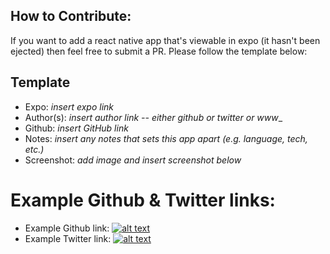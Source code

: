 How to Contribute:
--------

If you want to add a react native app that's viewable in expo (it hasn't been ejected) then feel free to submit a PR.  Please follow the template below:

## Template
* Expo: _insert expo link_
* Author(s): _insert author link -- either github or twitter or www__
* Github: _insert GitHub link_
* Notes: _insert any notes that sets this app apart (e.g. language, tech, etc.)_
* Screenshot: _add image and insert screenshot below_


[1.2]: http://i.imgur.com/wWzX9uB.png (twitter icon without padding)
[2.2]: http://i.imgur.com/fep1WsG.png (facebook icon without padding)
[3.2]: http://i.imgur.com/VlgBKQ9.png (google plus icon without padding)
[4.2]: http://i.imgur.com/jDRp47c.png (tumblr icon without padding)
[5.2]: http://i.imgur.com/Vvy3Kru.png (dribbble icon without padding)
[6.2]: http://i.imgur.com/9I6NRUm.png (github icon without padding)

# Example Github & Twitter links:
* Example Github link: [![alt text][6.2]]()
* Example Twitter link: [![alt text][1.2]]()

